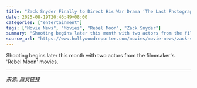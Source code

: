 ```yaml
---
title: "Zack Snyder Finally to Direct His War Drama ‘The Last Photograph’"
date: 2025-08-19T20:46:49+08:00
categories: ["entertainment"]
tags: ["Movie News", "Movies", "Rebel Moon", "Zack Snyder"]
summary: "Shooting begins later this month with two actors from the filmmaker's 'Rebel Moon' movies."
source_url: "https://www.hollywoodreporter.com/movies/movie-news/zack-snyder-finally-to-direct-the-last-photograph-1236348190/"
---
```


Shooting begins later this month with two actors from the filmmaker's 'Rebel Moon' movies.

---

*来源: [原文链接](https://www.hollywoodreporter.com/movies/movie-news/zack-snyder-finally-to-direct-the-last-photograph-1236348190/)*
